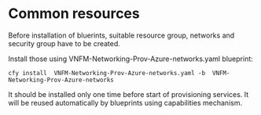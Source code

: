 # Common resources

Before installation of bluerints, suitable resource group, networks and security group have to be created.

Install those using VNFM-Networking-Prov-Azure-networks.yaml blueprint:

``cfy install  VNFM-Networking-Prov-Azure-networks.yaml -b  VNFM-Networking-Prov-Azure-networks``

It should be installed only one time before start of provisioning services.
It will be reused automatically by blueprints using capabilities mechanism.
